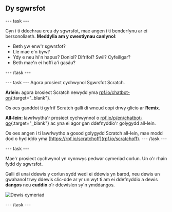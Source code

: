 ## Dy sgwrsfot

\--- task \---

Cyn i ti ddechrau creu dy sgwrsfot, mae angen i ti benderfynu ar ei bersonoliaeth. **Meddylia am y cwestiynau canlynol**:

+ Beth yw enw'r sgwrsfot?
+ Lle mae e'n byw?
+ Ydy e neu hi'n hapus? Doniol? Difrifol? Swil? Cyfeillgar?
+ Beth mae'n ei hoffi a'i gasáu?

\--- /task \---

\--- task \--- Agora prosiect cychwynol Sgwrsfot Scratch.

**Arlein:** agora brosiect Scratch newydd yma [rpf.io/chatbot-on](http://rpf.io/chatbot-on){:target="_blank"}.

Os oes ganddot ti gyfrif Scratch galli di wneud copi drwy glicio ar **Remix**.

**All-lein:** lawrlwytha'r prosiect cychwynnol o [rpf.io/p/en/chatbot-go](http://rpf.io/p/en/chatbot-go){:target="_blank"} ac yna ei agor gan ddefnyddio'r golygydd all-lein.

Os oes angen i ti lawrlwytho a gosod golygydd Scratch all-lein, mae modd dod o hyd iddo yma [https://rpf.io/scratchoff](rpf.io/scratchoff). \--- /task \---

\--- task \---

Mae'r prosiect cychwynol yn cynnwys pedwar cymeriad corlun. Un o'r rhain fydd dy sgwrsfot.

Galli di unai ddewis y corlun sydd wedi ei ddewis yn barod, neu dewis un gwahanol trwy ddewis clic-dde ar yr un wyt ti am ei ddefnyddio a dewis **dangos** neu **cuddio** o'r ddewislen sy'n ymddangos.

![Dewis cymeriad](images/chatbot-characters.png)

\--- /task \---